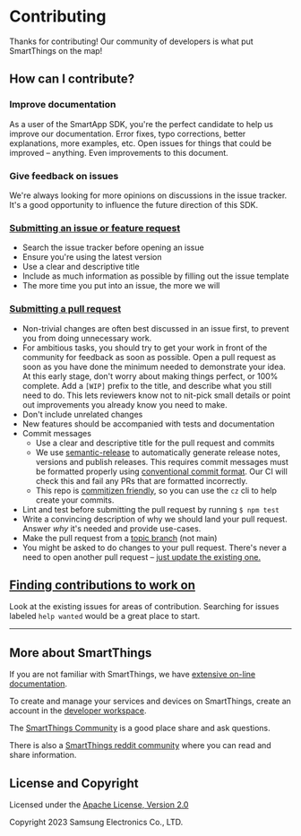 # Contributing

Thanks for contributing! Our community of developers is what put SmartThings on the map!

## How can I contribute?

### Improve documentation

As a user of the SmartApp SDK, you're the perfect candidate to help us improve our documentation. Error fixes, typo corrections, better explanations, more examples, etc. Open issues for things that could be improved – anything. Even improvements to this document.

### Give feedback on issues

We're always looking for more opinions on discussions in the issue tracker. It's a good opportunity to influence the future direction of this SDK.

### [Submitting an issue or feature request](/issues/new/choose)

- Search the issue tracker before opening an issue
- Ensure you're using the latest version
- Use a clear and descriptive title
- Include as much information as possible by filling out the issue template
- The more time you put into an issue, the more we will

### [Submitting a pull request](/compare)

- Non-trivial changes are often best discussed in an issue first, to prevent you from doing unnecessary work.
- For ambitious tasks, you should try to get your work in front of the community for feedback as soon as possible. Open a pull request as soon as you have done the minimum needed to demonstrate your idea. At this early stage, don't worry about making things perfect, or 100% complete. Add a `[WIP]` prefix to the title, and describe what you still need to do. This lets reviewers know not to nit-pick small details or point out improvements you already know you need to make.
- Don't include unrelated changes
- New features should be accompanied with tests and documentation
- Commit messages
  - Use a clear and descriptive title for the pull request and commits
  - We use [semantic-release](https://www.npmjs.com/package/semantic-release) to automatically generate release
    notes, versions and publish releases. This requires commit messages must be formatted properly using
    [conventional commit format](https://www.conventionalcommits.org/en/v1.0.0/). Our CI will check this and fail any PRs that are formatted incorrectly.
  - This repo is [commitizen friendly](https://github.com/commitizen/cz-cli), so you can use the `cz` cli to help create your commits.
- Lint and test before submitting the pull request by running `$ npm test`
- Write a convincing description of why we should land your pull request. Answer _why_ it's needed and provide use-cases.
- Make the pull request from a [topic branch](https://alvinalexander.com/git/git-topic-branch-workflow-pattern-pro-git/) (not main)
- You might be asked to do changes to your pull request. There's never a need to open another pull request – [just update the existing one.](https://github.com/RichardLitt/knowledge/blob/master/github/amending-a-commit-guide.md)

## [Finding contributions to work on](labels/help%20wanted)

Look at the existing issues for areas of contribution. Searching for issues labeled `help wanted` would be a great place to start.

---

## More about SmartThings

If you are not familiar with SmartThings, we have
[extensive on-line documentation](https://developer.smartthings.com/docs/getting-started/welcome/).

To create and manage your services and devices on SmartThings, create an account in the
[developer workspace](https://smartthings.developer.samsung.com/workspace/).

The [SmartThings Community](https://community.smartthings.com/) is a good place share and
ask questions.

There is also a [SmartThings reddit community](https://www.reddit.com/r/SmartThings/) where you
can read and share information.

## License and Copyright

Licensed under the [Apache License, Version 2.0](https://www.apache.org/licenses/LICENSE-2.0)

Copyright 2023 Samsung Electronics Co., LTD.
